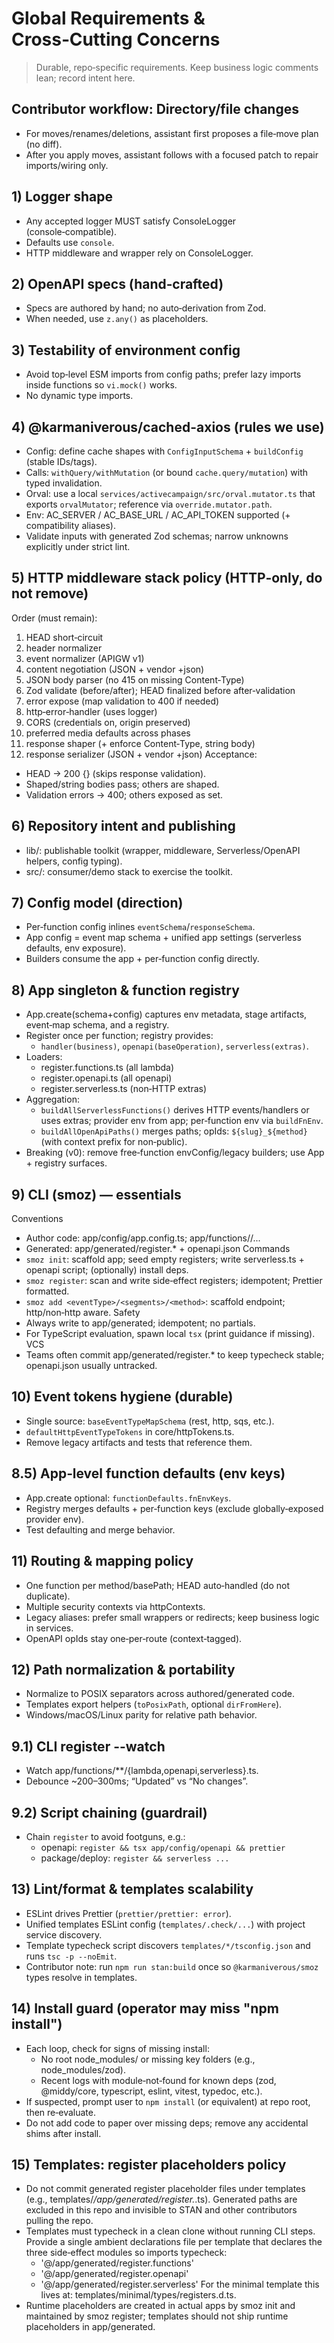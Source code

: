 # Global Requirements & Cross‑Cutting Concerns

> Durable, repo‑specific requirements. Keep business logic comments lean; record intent here.

## Contributor workflow: Directory/file changes

- For moves/renames/deletions, assistant first proposes a file‑move plan (no diff).
- After you apply moves, assistant follows with a focused patch to repair imports/wiring only.

## 1) Logger shape

- Any accepted logger MUST satisfy ConsoleLogger (console‑compatible).
- Defaults use `console`.
- HTTP middleware and wrapper rely on ConsoleLogger.

## 2) OpenAPI specs (hand‑crafted)

- Specs are authored by hand; no auto‑derivation from Zod.
- When needed, use `z.any()` as placeholders.

## 3) Testability of environment config

- Avoid top‑level ESM imports from config paths; prefer lazy imports inside functions so `vi.mock()` works.
- No dynamic type imports.

## 4) @karmaniverous/cached-axios (rules we use)

- Config: define cache shapes with `ConfigInputSchema` + `buildConfig` (stable IDs/tags).
- Calls: `withQuery/withMutation` (or bound `cache.query/mutation`) with typed invalidation.
- Orval: use a local `services/activecampaign/src/orval.mutator.ts` that exports `orvalMutator`; reference via `override.mutator.path`.
- Env: AC_SERVER / AC_BASE_URL / AC_API_TOKEN supported (+ compatibility aliases).
- Validate inputs with generated Zod schemas; narrow unknowns explicitly under strict lint.

## 5) HTTP middleware stack policy (HTTP‑only, do not remove)

Order (must remain):

1. HEAD short‑circuit
2. header normalizer
3. event normalizer (APIGW v1)
4. content negotiation (JSON + vendor +json)
5. JSON body parser (no 415 on missing Content‑Type)
6. Zod validate (before/after); HEAD finalized before after‑validation
7. error expose (map validation to 400 if needed)
8. http‑error‑handler (uses logger)
9. CORS (credentials on, origin preserved)
10. preferred media defaults across phases
11. response shaper (+ enforce Content‑Type, string body)
12. response serializer (JSON + vendor +json)
    Acceptance:

- HEAD → 200 {} (skips response validation).
- Shaped/string bodies pass; others are shaped.
- Validation errors → 400; others exposed as set.

## 6) Repository intent and publishing

- lib/: publishable toolkit (wrapper, middleware, Serverless/OpenAPI helpers, config typing).
- src/: consumer/demo stack to exercise the toolkit.

## 7) Config model (direction)

- Per‑function config inlines `eventSchema`/`responseSchema`.
- App config = event map schema + unified app settings (serverless defaults, env exposure).
- Builders consume the app + per‑function config directly.

## 8) App singleton & function registry

- App.create(schema+config) captures env metadata, stage artifacts, event‑map schema, and a registry.
- Register once per function; registry provides:
  - `handler(business)`, `openapi(baseOperation)`, `serverless(extras)`.
- Loaders:
  - register.functions.ts (all lambda)
  - register.openapi.ts (all openapi)
  - register.serverless.ts (non‑HTTP extras)
- Aggregation:
  - `buildAllServerlessFunctions()` derives HTTP events/handlers or uses extras; provider env from app; per‑function env via `buildFnEnv`.
  - `buildAllOpenApiPaths()` merges paths; opIds: `${slug}_${method}` (with context prefix for non‑public).
- Breaking (v0): remove free‑function envConfig/legacy builders; use App + registry surfaces.

## 9) CLI (smoz) — essentials

Conventions

- Author code: app/config/app.config.ts; app/functions/<eventType>/...
- Generated: app/generated/register.\* + openapi.json
  Commands
- `smoz init`: scaffold app; seed empty registers; write serverless.ts + openapi script; (optionally) install deps.
- `smoz register`: scan and write side‑effect registers; idempotent; Prettier formatted.
- `smoz add <eventType>/<segments>/<method>`: scaffold endpoint; http/non‑http aware.
  Safety
- Always write to app/generated; idempotent; no partials.
- For TypeScript evaluation, spawn local `tsx` (print guidance if missing).
  VCS
- Teams often commit app/generated/register.\* to keep typecheck stable; openapi.json usually untracked.

## 10) Event tokens hygiene (durable)

- Single source: `baseEventTypeMapSchema` (rest, http, sqs, etc.).
- `defaultHttpEventTypeTokens` in core/httpTokens.ts.
- Remove legacy artifacts and tests that reference them.

## 8.5) App‑level function defaults (env keys)

- App.create optional: `functionDefaults.fnEnvKeys`.
- Registry merges defaults + per‑function keys (exclude globally‑exposed provider env).
- Test defaulting and merge behavior.

## 11) Routing & mapping policy

- One function per method/basePath; HEAD auto‑handled (do not duplicate).
- Multiple security contexts via httpContexts.
- Legacy aliases: prefer small wrappers or redirects; keep business logic in services.
- OpenAPI opIds stay one‑per‑route (context‑tagged).

## 12) Path normalization & portability

- Normalize to POSIX separators across authored/generated code.
- Templates export helpers (`toPosixPath`, optional `dirFromHere`).
- Windows/macOS/Linux parity for relative path behavior.

## 9.1) CLI register --watch

- Watch app/functions/\*\*/{lambda,openapi,serverless}.ts.
- Debounce ~200–300ms; “Updated” vs “No changes”.

## 9.2) Script chaining (guardrail)

- Chain `register` to avoid footguns, e.g.:
  - openapi: `register && tsx app/config/openapi && prettier`
  - package/deploy: `register && serverless ...`

## 13) Lint/format & templates scalability

- ESLint drives Prettier (`prettier/prettier: error`).
- Unified templates ESLint config (`templates/.check/...`) with project service discovery.
- Template typecheck script discovers `templates/*/tsconfig.json` and runs `tsc -p --noEmit`.
- Contributor note: run `npm run stan:build` once so `@karmaniverous/smoz` types resolve in templates.

## 14) Install guard (operator may miss "npm install")

- Each loop, check for signs of missing install:
  - No root node_modules/ or missing key folders (e.g., node_modules/zod).
  - Recent logs with module‑not‑found for known deps (zod, @middy/core, typescript, eslint, vitest, typedoc, etc.).
- If suspected, prompt user to `npm install` (or equivalent) at repo root, then re‑evaluate.
- Do not add code to paper over missing deps; remove any accidental shims after install.

## 15) Templates: register placeholders policy

- Do not commit generated register placeholder files under templates
  (e.g., templates/*/app/generated/register.*.ts). Generated paths are
  excluded in this repo and invisible to STAN and other contributors pulling
  the repo.
- Templates must typecheck in a clean clone without running CLI steps.
  Provide a single ambient declarations file per template that declares the
  three side‑effect modules so imports typecheck:
  - '@/app/generated/register.functions'
  - '@/app/generated/register.openapi'
  - '@/app/generated/register.serverless'
  For the minimal template this lives at:
  templates/minimal/types/registers.d.ts.
- Runtime placeholders are created in actual apps by smoz init and maintained
  by smoz register; templates should not ship runtime placeholders in
  app/generated.